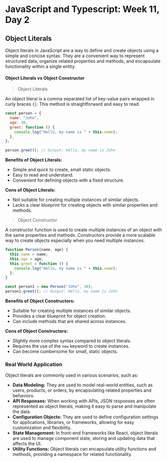 # JavaScript and Typescript: Week 11, Day 2

## Object Literals

Object literals in JavaScript are a way to define and create objects using a simple and concise syntax. They are a convenient way to represent structured data, organize related properties and methods, and encapsulate functionality within a single entity.

#### Object Literals vs Object Constructor

> Object Literals

An object literal is a comma separated list of key-value pairs wrapped in curly braces `{}`. This method is straightforward and easy to read.

```javascript
const person = {
  name: "John",
  age: 30,
  greet: function () {
    console.log("Hello, my name is " + this.name);
  },
};

person.greet(); // Output: Hello, my name is John
```

**Benefits of Object Literals:**

- Simple and quick to create, small static objects.
- Easy to read and understand.
- Convenient for defining objects with a fixed structure.

**Cons of Object Literals:**

- Not suitable for creating multiple instances of similar objects.
- Lacks a clear blueprint for creating objects with similar properties and methods.

> Object Constructor

A constructor function is used to create multiple instances of an object with the same properties and methods. Constructors provide a more scalable way to create objects especially when you need multiple instances.

```javascript
function Person(name, age) {
  this.name = name;
  this.age = age;
  this.greet = function () {
    console.log("Hello, my name is " + this.name);
  };
}

const person1 = new Person("John", 30);
person1.greet(); // Output: Hello, my name is John
```

**Benefits of Object Constructors:**

- Suitable for creating multiple instances of similar objects.
- Provides a clear blueprint for object creation.
- Can include methods that are shared across instances.

**Cons of Object Constructors:**

- Slightly more complex syntax compared to object literals.
- Requires the use of the `new` keyword to create instances.
- Can become cumbersome for small, static objects.

### Real World Application

Object literals are commonly used in various scenarios, such as:

- **Data Modeling:** They are used to model real-world entities, such as users, products, or orders, by encapsulating related properties and behaviors.
- **API Responses:** When working with APIs, JSON responses are often represented as object literals, making it easy to parse and manipulate the data.
- **Configuration Objects:** They are used to define configuration settings for applications, libraries, or frameworks, allowing for easy customization and flexibility.
- **State Management:** In front-end frameworks like React, object literals are used to manage component state, storing and updating data that affects the UI.
- **Utility Functions:** Object literals can encapsulate utility functions and methods, providing a namespace for related functionality.
